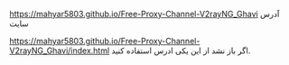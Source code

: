 https://mahyar5803.github.io/Free-Proxy-Channel-V2rayNG_Ghavi
آدرس سایت

https://mahyar5803.github.io/Free-Proxy-Channel-V2rayNG_Ghavi/index.html
اگر باز نشد از این یکی ادرس استفاده کنید.
